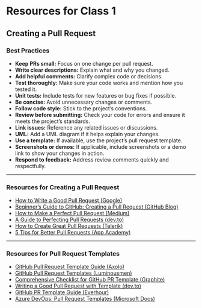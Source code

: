 # Resources for Class 1

## Creating a Pull Request

### Best Practices

- **Keep PRs small:** Focus on one change per pull request.
- **Write clear descriptions:** Explain what and why you changed.
- **Add helpful comments:** Clarify complex code or decisions.
- **Test thoroughly:** Make sure your code works and mention how you tested it.
- **Unit tests:** Include tests for new features or bug fixes if possible.
- **Be concise:** Avoid unnecessary changes or comments.
- **Follow code style:** Stick to the project’s conventions.
- **Review before submitting:** Check your code for errors and ensure it meets the project’s standards.
- **Link issues:** Reference any related issues or discussions.
- **UML:** Add a UML diagram if it helps explain your changes.
- **Use a template:** If available, use the project’s pull request template.
- **Screenshots or demos:** If applicable, include screenshots or a demo link to show your changes in action.
- **Respond to feedback:** Address review comments quickly and respectfully.

---

### Resources for Creating a Pull Request

- [How to Write a Good Pull Request (Google)](https://developers.google.com/blockly/guides/contribute/get-started/write_a_good_pr)
- [Beginner’s Guide to GitHub: Creating a Pull Request (GitHub Blog)](https://github.blog/developer-skills/github/beginners-guide-to-github-creating-a-pull-request/)
- [How to Make a Perfect Pull Request (Medium)](https://medium.com/better-programming/how-to-make-a-perfect-pull-request-3578fb4c112)
- [A Guide to Perfecting Pull Requests (dev.to)](https://dev.to/karaluton/a-guide-to-perfecting-pull-requests-2b66)
- [How to Create Great Pull Requests (Telerik)](https://www.telerik.com/blogs/how-to-create-great-pull-requests)
- [5 Tips for Better Pull Requests (App Academy)](https://www.appacademy.io/blog/5-tips-for-better-pull-requests)

---

### Resources for Pull Request Templates

- [GitHub Pull Request Template Guide (Axolo)](https://axolo.co/blog/p/part-3-github-pull-request-template)
- [GitHub Pull Request Templates (Luminousmen)](https://luminousmen.com/post/github-pull-request-templates)
- [Comprehensive Checklist for GitHub PR Template (Graphite)](https://graphite.dev/guides/comprehensive-checklist-github-pr-template)
- [Writing a Good Pull Request with Template (dev.to)](https://dev.to/nicolasmontielf/writing-a-good-pull-request-with-template-46pm)
- [GitHub PR Template Guide (Everhour)](https://everhour.com/blog/github-pr-template/)
- [Azure DevOps: Pull Request Templates (Microsoft Docs)](https://learn.microsoft.com/en-us/azure/devops/repos/git/pull-request-templates?view=azure-devops)
